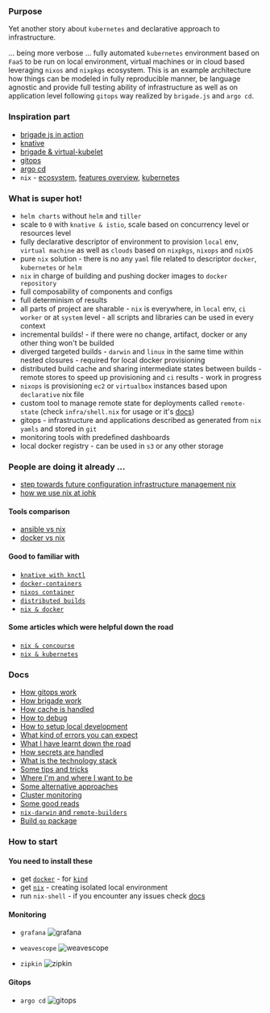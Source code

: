 ### Purpose
Yet another story about `kubernetes` and declarative approach to infrastructure.

... being more verbose ... fully automated `kubernetes` environment based on `FaaS` to be run on local environment, virtual machines or in cloud based leveraging `nixos` and `nixpkgs` ecosystem. This is an example architecture how things can be modeled in fully reproducible manner, be language agnostic and 
provide full testing ability of infrastructure as well as on application level following `gitops` way realized by `brigade.js` and `argo cd`.

### Inspiration part
* [brigade js in action](https://www.youtube.com/watch?v=yhfc0FKdFc8&t=1s)
* [knative](https://www.youtube.com/watch?v=69OfdJ5BIzs)
* [brigade & virtual-kubelet](https://cloudblogs.microsoft.com/opensource/2019/04/01/brigade-kubernetes-serverless-tutorial/)
* [gitops](https://www.weave.works/blog/gitops-operations-by-pull-request)
* [argo cd](https://argoproj.github.io/argo-cd/)
* `nix` - [ecosystem](https://www.youtube.com/watch?v=YbUPdv03ciI), [features overview](https://www.youtube.com/watch?v=D5Gq2wkRXpU), [kubernetes](https://www.youtube.com/watch?v=XgZWbrBLP4I)

### What is super hot!
* `helm charts` without `helm` and `tiller`
* scale to `0` with `knative & istio`, scale based on concurrency level or resources level
* fully declarative descriptor of environment to provision `local` env, `virtual machine` as well as `clouds` based on `nixpkgs`, `nixops` and `nixOS`
* pure `nix` solution - there is no any `yaml` file related to descriptor `docker`, `kubernetes` or `helm`
* `nix` in charge of building and pushing docker images to `docker repository`
* full composability of components and configs
* full determinism of results
* all parts of project are sharable - `nix` is everywhere, in `local` env, `ci worker` or at `system` level - all scripts and libraries can be used in every context
* incremental builds! - if there were no change, artifact, docker or any other thing won't be builded
* diverged targeted builds - `darwin` and `linux` in the same time within nested closures - required for local docker provisioning
* distributed build cache and sharing intermediate states between builds - remote stores to speed up provisioning and `ci` results - work in progress
* `nixops` is provisioning `ec2` or `virtualbox` instances based upon `declarative` nix file
* custom tool to manage remote state for deployments called `remote-state` (check `infra/shell.nix` for usage or it's [docs](/packages/remote-state/README.md))
* gitops - infrastructure and applications described as generated from `nix` `yamls` and stored in `git`
* monitoring tools with predefined dashboards
* local docker registry - can be used in `s3` or any other storage

### People are doing it already ...
* [step towards future configuration infrastructure management nix](https://container-solutions.com/step-towards-future-configuration-infrastructure-management-nix/)
* [how we use nix at iohk](https://iohk.io/blog/how-we-use-nix-at-iohk/)

#### Tools comparison
* [ansible vs nix](https://github.com/WeAreWizards/blog/blob/master/content/articles/ansible-and-nix.md)
* [docker vs nix](https://discourse.nixos.org/t/is-there-much-difference-between-using-nix-shell-and-docker-for-local-development/807)

#### Good to familiar with
* [`knative with knctl`](https://developer.ibm.com/blogs/knctl-a-simpler-way-to-work-with-knative/)
* [`docker-containers`](https://github.com/NixOS/nixpkgs/pull/55179)
* [`nixos container`](https://nixos.org/nixos/manual/#ch-containers)
* [`distributed builds`](https://nixos.wiki/wiki/Distributed_build)
* [`nix & docker`](https://github.com/NixOS/nixpkgs/blob/master/pkgs/build-support/docker/examples.nix)

#### Some articles which were helpful down the road
* [`nix & concourse`](https://memo.barrucadu.co.uk/concourseci-nixos.html)
* [`nix & kubernetes`](https://rzetterberg.github.io/kubernetes-nixos.html)

### Docs
* [How gitops work](/docs/gitops.md)
* [How brigade work](/docs/brigade.md)
* [How cache is handled](/docs/cache.md)
* [How to debug](/docs/debugging.md)
* [How to setup local development](/docs/development.md)
* [What kind of errors you can expect](/docs/errors.md)
* [What I have learnt down the road](/docs/lessons-learnt.md)
* [How secrets are handled](/docs/secrets.md)
* [What is the technology stack](/docs/stack.md)
* [Some tips and tricks](/docs/tips-and-tricks.md)
* [Where I'm and where I want to be](/docs/roadmap.md)
* [Some alternative approaches](/docs/alternatives.md)
* [Cluster monitoring](/docs/monitoring.md)
* [Some good reads](/docs/reads.md)
* [`nix-darwin` and `remote-builders`](/docs/linux-darwin-builds.md)
* [Build `go` package](/docs/building-go-packages.md)

### How to start

#### You need to install these
* get [`docker`](https://www.docker.com/products/docker-desktop) - for [`kind`](https://kind.sigs.k8s.io/)
* get [`nix`](https://nixos.org/nix/download.html) - creating isolated local environment
* run `nix-shell` - if you encounter any issues check [docs](/docs/)

#### Monitoring
* `grafana`
![grafana](https://bitbucket.org/repo/6zKBnz9/images/1943034243-Screenshot%202019-06-19%20at%2013.45.21.png)

* `weavescope`
![weavescope](https://bitbucket.org/repo/6zKBnz9/images/3906895708-Screenshot%202019-06-19%20at%2013.45.55.png)

* `zipkin`
![zipkin](https://bitbucket.org/repo/6zKBnz9/images/573168924-Screenshot%202019-07-10%20at%2013.30.58.png)

#### Gitops
* `argo cd`
![gitops](https://bitbucket.org/repo/6zKBnz9/images/1558410695-Screenshot%202019-07-10%20at%2010.38.17.png)